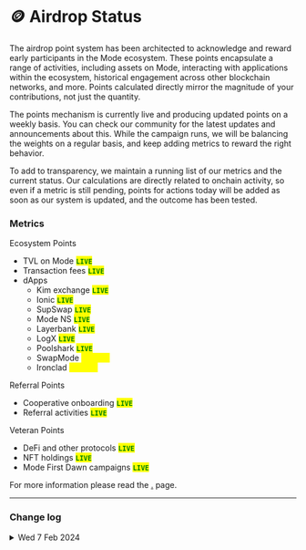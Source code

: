 # 🪙 Airdrop Status

The airdrop point system has been architected to acknowledge and reward early participants in the Mode ecosystem. These points encapsulate a range of activities, including assets on Mode, interacting with applications within the ecosystem, historical engagement across other blockchain networks, and more. Points calculated directly mirror the magnitude of your contributions, not just the quantity.

The points mechanism is currently live and producing updated points on a weekly basis. You can check our community for the latest updates and announcements about this. While the campaign runs, we will be balancing the weights on a regular basis, and keep adding metrics to reward the right behavior.

To add to transparency, we maintain a running list of our metrics and the current status. Our calculations are directly related to onchain activity, so even if a metric is still pending, points for actions today will be added as soon as our system is updated, and the outcome has been tested.

### Metrics

Ecosystem Points

* TVL on Mode <mark style="color:green;">**`LIVE`**</mark>
* Transaction fees <mark style="color:green;">**`LIVE`**</mark>
* dApps
  * Kim exchange <mark style="color:green;">**`LIVE`**</mark>
  * Ionic <mark style="color:green;">**`LIVE`**</mark>
  * SupSwap <mark style="color:green;">**`LIVE`**</mark>
  * Mode NS <mark style="color:green;">**`LIVE`**</mark>
  * Layerbank <mark style="color:green;">**`LIVE`**</mark>
  * LogX <mark style="color:green;">**`LIVE`**</mark>
  * Poolshark <mark style="color:green;">**`LIVE`**</mark>
  * SwapMode <mark style="color:yellow;">**`pending`**</mark>
  * Ironclad <mark style="color:yellow;">**`pending`**</mark>

Referral Points

* Cooperative onboarding <mark style="color:green;">**`LIVE`**</mark>
* Referral activities <mark style="color:green;">**`LIVE`**</mark>

Veteran Points

* DeFi and other protocols <mark style="color:green;">**`LIVE`**</mark>
* NFT holdings <mark style="color:green;">**`LIVE`**</mark>
* Mode First Dawn campaigns <mark style="color:green;">**`LIVE`**</mark>

For more information please read the [.](./ "mention") page.

***

### Change log

<details>

<summary>Wed 7 Feb 2024</summary>

Enhanced the point calculation system to operate on a weekly schedule, minimizing the risk of timeouts during scheduled tasks.&#x20;

Addressed and resolved issues leading to the inaccurate tallying of certain activities, ensuring a fairer and more accurate point distribution

</details>

